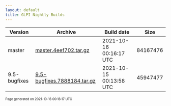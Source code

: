 ```yaml
---
layout: default
title: GLPI Nightly Builds
---
```


Version|Archive|Build date|Size
---|---|---|---
master|[master.4eef702.tar.gz](master.4eef702.tar.gz)|2021-10-16 00:16:17 UTC|84167476
9.5-bugfixes|[9.5-bugfixes.7888184.tar.gz](9.5-bugfixes.7888184.tar.gz)|2021-10-15 00:13:58 UTC|45947477

<font size="1">Page generated on 2021-10-16 00:16:17 UTC</font>
